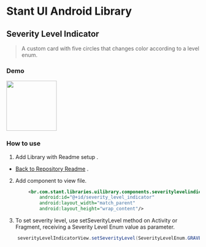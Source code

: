 # Stant UI Android Library

## Severity Level Indicator
> A custom card with five circles that changes color according to a level enum.

### Demo

<p>
  <img src="https://raw.githubusercontent.com/stantmob/stant-ui-android-library/master/ui-library/src/main/java/br/com/stant/libraries/uilibrary/components/severitylevelindicatorview/doc/severity_level_indicator.png"  width="131">
</p>

### How to use

1. Add Library with Readme setup .
* [Back to Repository Readme](https://github.com/stantmob/stant-ui-android-library#how-add-into-your-project) .

2. Add component to view file.
```xml
        <br.com.stant.libraries.uilibrary.components.severitylevelindicatorview.SeverityLevelIndicatorView
            android:id="@+id/severity_level_indicator"
            android:layout_width="match_parent"
            android:layout_height="wrap_content"/>
```

3. To set severity level, use setSeverityLevel method on Activity or Fragment, receiving a Severity Level Enum value as parameter.
```java
    severityLevelIndicatorView.setSeverityLevel(SeverityLevelEnum.GRAVE);
```